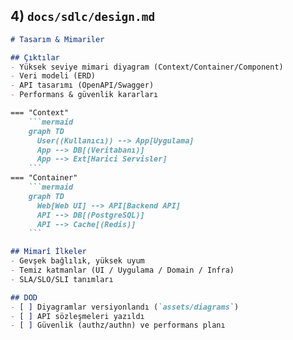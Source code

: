 
## 4) `docs/sdlc/design.md`
```markdown
# Tasarım & Mimariler

## Çıktılar
- Yüksek seviye mimari diyagram (Context/Container/Component)
- Veri modeli (ERD)
- API tasarımı (OpenAPI/Swagger)
- Performans & güvenlik kararları

=== "Context"
    ```mermaid
    graph TD
      User((Kullanıcı)) --> App[Uygulama]
      App --> DB[(Veritabanı)]
      App --> Ext[Harici Servisler]
    ```
=== "Container"
    ```mermaid
    graph TD
      Web[Web UI] --> API[Backend API]
      API --> DB[(PostgreSQL)]
      API --> Cache[(Redis)]
    ```

## Mimarî İlkeler
- Gevşek bağlılık, yüksek uyum
- Temiz katmanlar (UI / Uygulama / Domain / Infra)
- SLA/SLO/SLI tanımları

## DOD
- [ ] Diyagramlar versiyonlandı (`assets/diagrams`)
- [ ] API sözleşmeleri yazıldı
- [ ] Güvenlik (authz/authn) ve performans planı
